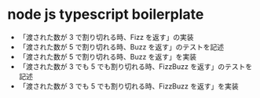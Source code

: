 # node js typescript boilerplate

- 「渡された数が 3 で割り切れる時、Fizz を返す」の実装
- 「渡された数が 5 で割り切れる時、Buzz を返す」のテストを記述
- 「渡された数が 5 で割り切れる時、Buzz を返す」を実装
- 「渡された数が 3 でも 5 でも割り切れる時、FizzBuzz を返す」のテストを記述
- 「渡された数が 3 でも 5 でも割り切れる時、FizzBuzz を返す」を実装

